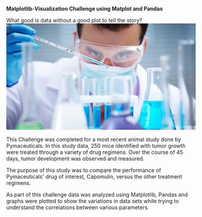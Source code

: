 **Matplotlib-Visualization Challenge using Matplot and Pandas**

What good is data without a good plot to tell the story?
![](Pymaceuticals/Data/Laboratory.jpg)

This Challenge was completed for a most recent animal study done by Pymaceuticals. In this study data, 250 mice identified with tumor growth were treated through a variety of drug regimens. Over the course of 45 days, tumor development was observed and measured.

The purpose of this study was to compare the performance of Pymaceuticals' drug of interest, Capomulin, versus the other treatment regimens.

As part of this challenge data was analyzed using Matplotlib, Pandas and graphs were plotted to show the variations in data sets while trying to understand the correlations between various parameters.
